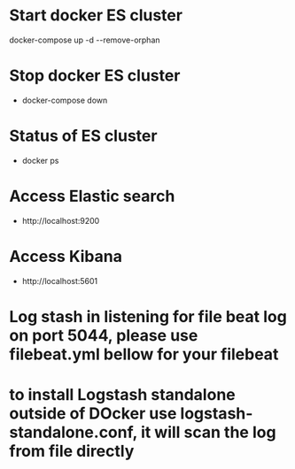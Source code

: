 # Start docker ES cluster
docker-compose up -d --remove-orphan

# Stop docker ES cluster
- docker-compose down

# Status of ES cluster
- docker ps

# Access Elastic search
- http://localhost:9200

# Access Kibana
- http://localhost:5601

# Log stash in listening for file beat log on port 5044, please use filebeat.yml bellow for your filebeat

# to install Logstash standalone outside of DOcker use logstash-standalone.conf, it will scan the log from file directly
